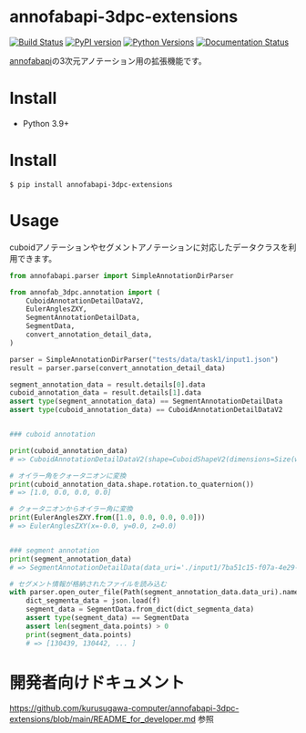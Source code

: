 # annofabapi-3dpc-extensions
[![Build Status](https://app.travis-ci.com/kurusugawa-computer/annofabapi-3dpc-extensions.svg?branch=main)](https://app.travis-ci.com/kurusugawa-computer/annofabapi-3dpc-extensions)
[![PyPI version](https://badge.fury.io/py/annofabapi-3dpc-extensions.svg)](https://badge.fury.io/py/annofabapi-3dpc-extensions)
[![Python Versions](https://img.shields.io/pypi/pyversions/annofabapi-3dpc-extensions.svg)](https://pypi.org/project/annofabapi-3dpc-extensions/)
[![Documentation Status](https://readthedocs.org/projects/annofabapi-3dpc-extensions/badge/?version=latest)](https://annofabapi-3dpc-extensions.readthedocs.io/en/latest/?badge=latest)



[annofabapi](https://github.com/kurusugawa-computer/annofab-api-python-client)の3次元アノテーション用の拡張機能です。

# Install

* Python 3.9+

# Install

```
$ pip install annofabapi-3dpc-extensions
```


# Usage

cuboidアノテーションやセグメントアノテーションに対応したデータクラスを利用できます。

```python
from annofabapi.parser import SimpleAnnotationDirParser

from annofab_3dpc.annotation import (
    CuboidAnnotationDetailDataV2,
    EulerAnglesZXY,
    SegmentAnnotationDetailData,
    SegmentData,
    convert_annotation_detail_data,
)

parser = SimpleAnnotationDirParser("tests/data/task1/input1.json")
result = parser.parse(convert_annotation_detail_data)

segment_annotation_data = result.details[0].data
cuboid_annotation_data = result.details[1].data
assert type(segment_annotation_data) == SegmentAnnotationDetailData
assert type(cuboid_annotation_data) == CuboidAnnotationDetailDataV2


### cuboid annotation

print(cuboid_annotation_data)
# => CuboidAnnotationDetailDataV2(shape=CuboidShapeV2(dimensions=Size(width=6.853874863204751, height=0.2929844409227371, depth=4.092537841193188), location=Location(x=-11.896872014598989, y=-3.0571381239812996, z=0.3601047024130821), rotation=EulerAnglesZXY(x=0, y=0, z=0), direction=CuboidDirection(front=Vector3(x=1, y=0, z=0), up=Vector3(x=0, y=0, z=1))), kind='CUBOID', version='2')

# オイラー角をクォータニオンに変換
print(cuboid_annotation_data.shape.rotation.to_quaternion())
# => [1.0, 0.0, 0.0, 0.0]

# クォータニオンからオイラー角に変換
print(EulerAnglesZXY.from([1.0, 0.0, 0.0, 0.0]))
# => EulerAnglesZXY(x=-0.0, y=0.0, z=0.0)


### segment annotation
print(segment_annotation_data)
# => SegmentAnnotationDetailData(data_uri='./input1/7ba51c15-f07a-4e29-8584-a4eaf3a6812a')

# セグメント情報が格納されたファイルを読み込む
with parser.open_outer_file(Path(segment_annotation_data.data_uri).name) as f:
    dict_segmenta_data = json.load(f)
    segment_data = SegmentData.from_dict(dict_segmenta_data)
    assert type(segment_data) == SegmentData
    assert len(segment_data.points) > 0
    print(segment_data.points)
    # => [130439, 130442, ... ]

```


# 開発者向けドキュメント

https://github.com/kurusugawa-computer/annofabapi-3dpc-extensions/blob/main/README_for_developer.md 参照
